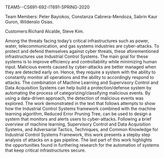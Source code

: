 TEAM5--CS691-692-IT691-SPRING-2020

Team Members: Peter Bayiokos, Constanza Cabrera-Mendoza, Sabrin Kaur Guron,
Wildenslo Osias.

Customers:Richard Alcalde, Steve Kim.


Among the threats facing today’s critical infrastructures
such as power, water, telecommunication, and gas systems
industries are cyber-attacks. To protect and defend themselves
against cyber threats, these aforementioned infrastructures use
Industrial Control Systems. The main goal for these systems
is to improve efficiency and controllability while minimizing
human input. Malicious events caused by cyber-attacks are better
managed when they are detected early on. Hence, they require a
system with the ability to constantly monitor all operations and
the ability to accordingly respond to attacks. The combination of
Machine Learning and Supervisory Control and Data Acquisition
Systems can help build a protection/defense system by automating
the process of categorizing/classifying malicious events. By using
a data-driven approach, the detection of malicious events was
explored. The work demonstrated in the text that follows attempts
to show how the Industrial Control Systems framework combined
with the machine learning algorithm, Reduced Error Pruning
Tree, can be used to design a system that monitors and alerts
users to cyber-attacks. Following a brief overview of machine
learning, Supervisory Control and Data Acquisition Systems, and
Adversarial Tactics, Techniques, and Common Knowledge for Industrial
Control Systems Framework, this work presents a stepby
step analysis of attacks on a gas pipeline. The last part of this
work highlights the opportunities found in furthering research
for the automation of systems that keep critical infrastructures
secure.
